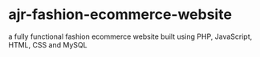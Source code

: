 # ajr-fashion-ecommerce-website
a fully functional fashion ecommerce website built using PHP, JavaScript, HTML, CSS and MySQL
